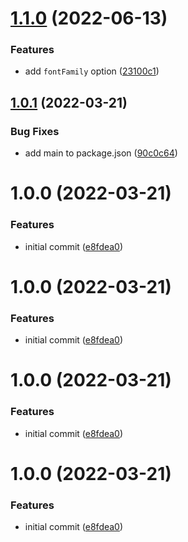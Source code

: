 # [1.1.0](https://github.com/roziscoding/shiki-renderer-canvas/compare/v1.0.1...v1.1.0) (2022-06-13)


### Features

* add `fontFamily` option ([23100c1](https://github.com/roziscoding/shiki-renderer-canvas/commit/23100c10f2de5dafa1ed863756905d17cc718c89))

## [1.0.1](https://github.com/roziscoding/shiki-renderer-canvas/compare/v1.0.0...v1.0.1) (2022-03-21)


### Bug Fixes

* add main to package.json ([90c0c64](https://github.com/roziscoding/shiki-renderer-canvas/commit/90c0c64b1ded0317de3b5505e8ca3abe081df2c7))

# 1.0.0 (2022-03-21)


### Features

* initial commit ([e8fdea0](https://github.com/roziscoding/shiki-renderer-canvas/commit/e8fdea0ad1567451e865612df9232564cc0e614e))

# 1.0.0 (2022-03-21)


### Features

* initial commit ([e8fdea0](https://github.com/roziscoding/shiki-renderer-canvas/commit/e8fdea0ad1567451e865612df9232564cc0e614e))

# 1.0.0 (2022-03-21)


### Features

* initial commit ([e8fdea0](https://github.com/roziscoding/shiki-renderer-canvas/commit/e8fdea0ad1567451e865612df9232564cc0e614e))

# 1.0.0 (2022-03-21)


### Features

* initial commit ([e8fdea0](https://github.com/roziscoding/shiki-renderer-canvas/commit/e8fdea0ad1567451e865612df9232564cc0e614e))
